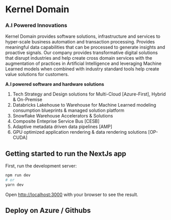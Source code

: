# Kernel Domain 
### A.I Powered Innovations
Kernel Domain provides software solutions, infrastructure and services to hyper-scale business automation and transaction processing. Provides meaningful data capabilities that can be processed to generate insights and proactive signals. Our company provides transformative digital solutions that disrupt industries and help create cross domain services with the augmentation of practices in Artificial Intelligence and leveraging Machine Learned models when combined with industry standard tools help create value solutions for customers.

__A.I powered software and hardware solutions__

1. Tech Strategy and Design solutions for Multi-Cloud [Azure-First], Hybrid & On-Premise 
2. Databricks Lakehouse to Warehouse for Machine Learned modeling consumption blueprints & managed solution platform
3. Snowflake Warehouse Accelerators & Solutions
4. Composite Enteprise Service Bus [CESB]
5. Adaptive metadata driven data pipelines [AMP]
6. GPU optimized application rendering & data rendering solutions [OP-CUDA]

## Getting started to run the NextJs app 

First, run the development server:
```bash
npm run dev
# or
yarn dev
```
Open [http://localhost:3000](http://localhost:3000) with your browser to see the result.

## Deploy on Azure / Githubs

